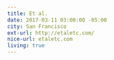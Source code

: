 ```yaml
---
title: Et al.
date: 2017-03-11 03:00:00 -05:00
city: San Francisco
ext-url: http://etaletc.com/
nice-url: etaletc.com
living: true
---
```

